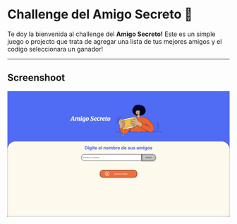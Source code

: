 # Challenge del Amigo Secreto 🎁

Te doy la bienvenida al challenge del **Amigo Secreto!** Este es un simple juego o projecto que trata de agregar una lista de tus mejores amigos y el codigo seleccionara un ganador!

---

## Screenshoot

![Simplemente ingresa los nombres en el cuadro](assets/amigosecretoshoot.png)